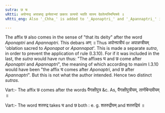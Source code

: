```yaml
---
sutra: छ च
vRtti: अपोनप्तृ अपान्नप्तृ इत्येताभ्यां छकारः प्रत्ययो भवति सास्य देवतेत्यस्मिन्विषये ॥
vRtti_eng: Also '_Chha_' is added to '_Aponaptri_' and '_Apannaptri_' in the sense of 'that its deity'.

---
```

The affix छ also comes in the sense of "that its deity" after the word _Aponaptri_ and _Apannaptri_. This debars अण् ॥ Thus अपोनपत्रीयं or अपान्नप्त्रीयम् 'oblation sacred to _Aponapat_ or _Apannapat_'. This is made a separate _sutra_, in order to prevent the application of rule (I.3.10). For if it was included in the last, the _sutra_ would have run thus: "The affixes घ and छ come after _Aponaptri_ and _Apannaptri_", the meaning of which according to maxim I.3.10 would have been "the affix घ comes after _Aponaptri_, and छ after _Apannaptri_". But this is not what the author intended. Hence two distinct _sutras_.

Vart:- The affix छ comes after the words पैंगाक्षीपुत्र &c. As, पैंगाक्षीपुत्रीयम्, तार्णबिन्दवीयम् ॥

Vart:- The word शतरुद्र takes घ and छ both : e. g. शतरुद्रीयम् and शतरुद्रियं ॥